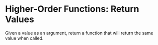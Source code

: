 # Higher-Order Functions: Return Values

Given a value as an argument, return a function that will return the same value when called.
